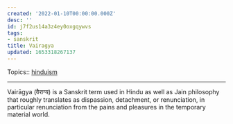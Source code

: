 ```yaml
---
created: '2022-01-10T00:00:00.000Z'
desc: ''
id: j7f2us14a3z4ey0oxgqywvs
tags:
- sanskrit
title: Vairagya
updated: 1653318267137
---
```

   
Topics::  [hinduism](../topics/hinduism.md)   
   
   
---   
   
Vairāgya (वैराग्य) is a Sanskrit term used in Hindu as well as Jain philosophy that roughly translates as dispassion, detachment, or renunciation, in particular renunciation from the pains and pleasures in the temporary material world.